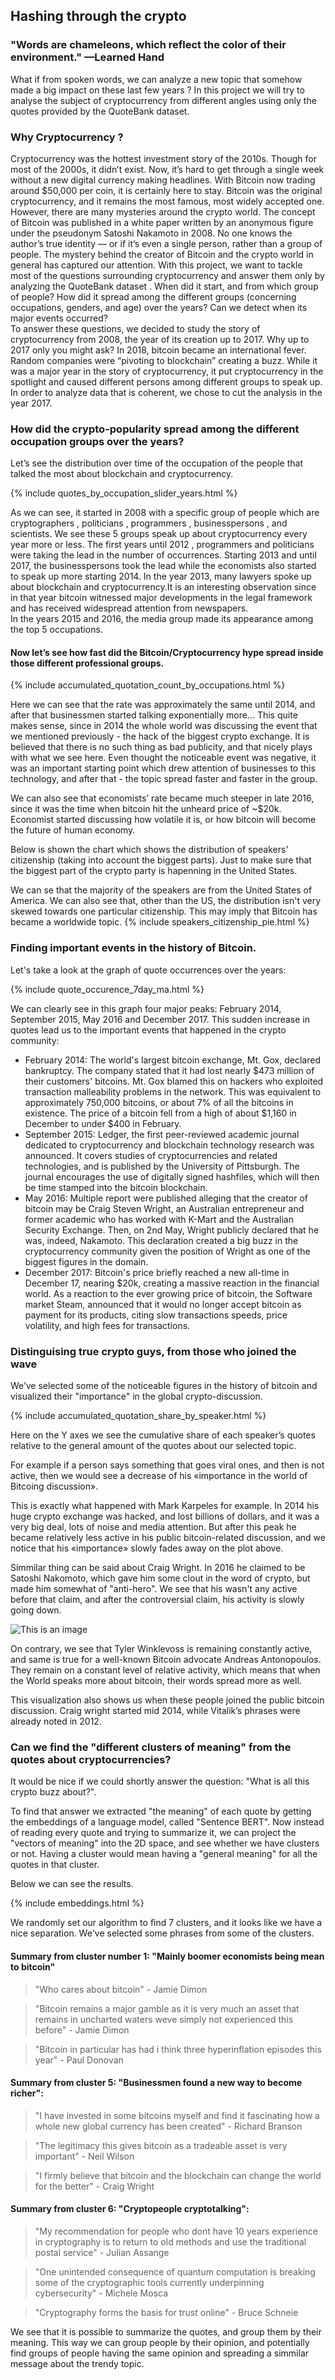 ## Hashing through the crypto

### "Words are chameleons, which reflect the color of their environment." —Learned Hand


What if from spoken words, we can analyze a new topic that somehow made a big impact on these last few years ? 
In this project we will try to analyse the subject of cryptocurrency from different angles using only the quotes provided by the QuoteBank dataset.  
### Why Cryptocurrency ?  
Cryptocurrency was the hottest investment story of the 2010s. Though for most of the 2000s, it didn’t exist. Now, it’s hard to get through a single week without a new digital currency making headlines. With Bitcoin now trading around $50,000 per coin, it is certainly here to stay.  Bitcoin was the original cryptocurrency, and it remains the most famous, most widely accepted one. However, there are many mysteries around the crypto world. The concept of Bitcoin was published in a white paper written by an anonymous figure under the pseudonym Satoshi Nakamoto in 2008. No one knows the author’s true identity — or if it’s even a single person, rather than a group of people. The mystery behind the creator of Bitcoin and the crypto world in general has captured our attention. With this project, we want to tackle most of the  questions surrounding cryptocurrency and answer them only by analyzing the QuoteBank dataset . When did it start, and from which group of people? How did it spread among the different groups (concerning occupations, genders, and age) over the years? Can we detect when its major events occurred?     
To answer these questions, we decided to study the story of cryptocurrency from 2008, the year of its creation up to 2017. Why up to 2017 only you might ask? In 2018, bitcoin became an international fever. Random companies were “pivoting to blockchain” creating a buzz. While it was a major year in the story of cryptocurrency, it put cryptocurrency in the spotlight and caused different persons among different groups to speak up. In order to analyze data that is coherent, we chose to cut the analysis in the year 2017.

### How did the crypto-popularity spread among the different occupation groups over the years?  

Let’s see the distribution over time of the occupation of the people that talked the most about blockchain and cryptocurrency.

{% include  quotes_by_occupation_slider_years.html %}  

As we can see, it started in 2008 with a specific group of people which are cryptographers , politicians , programmers , businesspersons , and scientists. We see these 5 groups speak up about cryptocurrency every year more or less. The first years until 2012 , programmers and politicians were taking the lead in the number of occurrences. Starting 2013 and until 2017, the businesspersons took the lead while the economists also started to speak up more starting 2014. 
In the year 2013, many lawyers spoke up about blockchain and cryptocurrency.It is an interesting observation since in that year bitcoin witnessed major developments in the legal framework and has received widespread attention from newspapers.  
In the years 2015 and 2016, the media group made its appearance among the top 5 occupations.  

#### Now let’s see how fast did the Bitcoin/Cryptocurrency hype spread inside those different professional groups.

{% include  accumulated_quotation_count_by_occupations.html %}

Here we can see that the rate was approximately the same until 2014, and after that businessmen started talking exponentially more… This quite makes sense, since in 2014 the whole world was discussing the event that we mentioned previously - the hack of the biggest crypto exchange. It is believed that there is no such thing as bad publicity, and that nicely plays with what we see here. Even thought the noticeable event was negative, it was an important starting point which drew attention of businesses to this technology, and after that - the topic spread faster and faster in the group.

We can also see that economists’ rate became much steeper in late 2016, since it was the time when bitcoin hit the unheard price of ~$20k. Economist started discussing how volatile it is, or how bitcoin will become the future of human economy. 

Below is shown the chart which shows the distribution of speakers' citizenship (taking into account the biggest parts). Just to make sure that the biggest part of the crypto party is hapenning in the United States.

We can se that the majority of the speakers are from the United States of America. We can also see that, other than the US, the distribution isn't very skewed towards one particular citizenship. This may imply that Bitcoin has became a worldwide topic.
{% include speakers_citizenship_pie.html %}

### Finding important events in the history of Bitcoin.

Let's take a look at the graph of quote occurrences over the years:

{% include  quote_occurence_7day_ma.html %}  

We can clearly see in this graph four major peaks: February 2014, September 2015, May 2016 and December 2017. This sudden increase in quotes lead us to the important events that happened in the crypto community:  
- February 2014: The world's largest bitcoin exchange, Mt. Gox, declared bankruptcy. The company stated that it had lost nearly $473 million of their customers' bitcoins. Mt. Gox blamed this on hackers who exploited transaction malleability problems in the network. This was equivalent to approximately 750,000 bitcoins, or about 7% of all the bitcoins in existence. The price of a bitcoin fell from a high of about $1,160 in December to under $400 in February.
- September 2015: Ledger, the first peer-reviewed academic journal dedicated to cryptocurrency and blockchain technology research was announced. It covers studies of cryptocurrencies and related technologies, and is published by the University of Pittsburgh. The journal encourages the use of digitally signed hashfiles, which will then be time stamped into the bitcoin blockchain.   
- May 2016: Multiple report were published alleging that the creator of bitcoin may be Craig Steven Wright, an Australian entrepreneur and former academic who has worked with K-Mart and the Australian Security Exchange. Then, on 2nd May, Wright publicly declared that he was, indeed, Nakamoto. This declaration created a big buzz in the cryptocurrency community given the position of Wright as one of the biggest figures in the domain.  
- December 2017: Bitcoin's price briefly reached a new all-time in December 17, nearing $20k, creating a massive reaction in the financial world. As a reaction to the ever growing price of bitcoin, the Software market Steam, announced that it would no longer accept bitcoin as payment for its products, citing slow transactions speeds, price volatility, and high fees for transactions.

### Distinguising true crypto guys, from those who joined the wave 

We’ve selected some of the noticeable figures in the history of bitcoin and visualized their "importance" in the global crypto-discussion. 

{% include  accumulated_quotation_share_by_speaker.html %}

Here on the Y axes we see the cumulative share of each speaker’s quotes relative to the general amount of the quotes about our selected topic.

For example if a person says something that goes viral ones, and then is not active, then we would see a decrease of his «importance in the world of Bitcoing discussion».

This is exactly what happened with Mark Karpeles for example. In 2014 his huge crypto exchange was hacked, and lost billions of dollars, and it was a very big deal, lots of noise and media attention. But after this  peak he became relatively less active in his public bitcoin-related discussion, and we notice that his «importance» slowly fades away on the plot above.

Simmilar thing can be said about Craig Wright. In 2016 he claimed to be Satoshi Nakomoto, which gave him some clout in the word of crypto, but made him somewhat of "anti-hero". We see that his wasn't any active before that claim, and after the controversial claim, his activity is slowly going down.

![This is an image](https://lh3.googleusercontent.com/a_SP8CsNOgyBNgha-PjVGM3tkt5aNl1847zODqCi0eEkPx7waKrqXONo-nAPo2ssXPH4DsMTmwxyGmOot5akQa6f8Rm8rzme4GjRs4etKGSE0yPXawEJYHww5iLlYBJEBS43-qNj)

On contrary, we see that Tyler Winklevoss is remaining constantly active, and same is true for a well-known Bitcoin advocate Andreas Antonopoulos. They remain on a constant level of relative activity, which means that when the World speaks more about bitcoin, their words spread more as well. 

This visualization also shows us when these people joined the public bitcoin discussion.
Craig wright started mid 2014, while Vitalik’s phrases were already noted in 2012.  


### Can we find the "different clusters of meaning" from the quotes about cryptocurrencies?

It would be nice if we could shortly answer the question: "What is all this crypto buzz about?". 

To find that answer we extracted "the meaning" of each quote by getting the embeddings of a language model, called "Sentence BERT". Now instead of reading every quote and trying to summarize it, we can project the "vectors of meaning" into the 2D space, and see whether we have clusters or not. Having a cluster would mean having a "general meaning" for all the quotes in that cluster. 

Below we can see the results. 

{% include  embeddings.html %}


We randomly set our algorithm to find 7 clusters, and it looks like we have a nice separation. We've selected some phrases from some of the clusters. 

#### Summary from cluster number 1: "Mainly boomer economists being mean to bitcoin"
>  "Who cares about bitcoin" - Jamie Dimon

> "Bitcoin remains a major gamble as it is very much an asset that remains in uncharted waters weve simply not experienced this before" - Jamie Dimon

> "Bitcoin in particular has had i think three hyperinflation episodes this year" - Paul Donovan

#### Summary from cluster 5: "Businessmen found a new way to become richer":
> "I have invested in some bitcoins myself and find it fascinating how a whole new global currency has been created" - Richard Branson

> "The legitimacy this gives bitcoin as a tradeable asset is very important" - Neil Wilson

> "I firmly believe that bitcoin and the blockchain can change the world for the better" - Craig Wright

#### Summary from cluster 6: "Cryptopeople cryptotalking":

> "My recommendation for people who dont have 10 years experience in cryptography is to return to old methods and use the traditional postal service" - Julian Assange

> "One unintended consequence of quantum computation is breaking some of the cryptographic tools currently underpinning cybersecurity" - Michele Mosca

> "Cryptography forms the basis for trust online" - Bruce Schneie

We see that it is possible to summarize the quotes, and group them by their meaning. This way we can group people by their opinion, and potentially find groups of people having the same opinion and spreading a simmilar message about the trendy topic.
